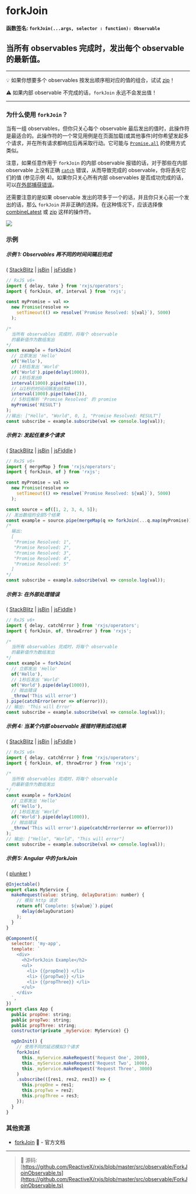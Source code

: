# forkJoin

#### 函数签名: `forkJoin(...args, selector : function): Observable`

## 当所有 observables 完成时，发出每个 observable 的最新值。

---

:bulb:  如果你想要多个 observables 按发出顺序相对应的值的组合，试试 [zip](zip.md)！

:warning: 如果内部 observable 不完成的话，`forkJoin` 永远不会发出值！

---

### 为什么使用 `forkJoin`？

当有一组 observables，但你只关心每个 observable 最后发出的值时，此操作符是最适合的。此操作符的一个常见用例是在页面加载(或其他事件)时你希望发起多个请求，并在所有请求都响应后再采取行动。它可能与 [`Promise.all`](https://developer.mozilla.org/en-US/docs/Web/JavaScript/Reference/Global_Objects/Promise/all) 的使用方式类似。

注意，如果任意作用于 `forkJoin` 的内部 observable 报错的话，对于那些在内部 observable 上没有正确 [`catch`](../error_handling/catch.md) 错误，从而导致完成的 observable，你将丢失它们的值 (参见示例 4)。如果你只关心所有内部 observables 是否成功完成的话，可以[在外部捕获错误](#%E5%9C%A8%E5%A4%96%E9%83%A8%E5%A4%84%E7%90%86%E9%94%99%E8%AF%AF)。

还需要注意的是如果 observable 发出的项多于一个的话，并且你只关心前一个发出的话，那么 `forkJoin` 并非正确的选择。在这种情况下，应该选择像 [combineLatest](combinelatest.md) 或 [zip](zip.md) 这样的操作符。

<div class="ua-ad"><a href="https://ultimatecourses.com/courses/rxjs"><img src="https://ultimatecourses.com/assets/img/banners/rxjs-banner-desktop.svg"></a></div>

### 示例

##### 示例 1: Observables 再不同的时间间隔后完成

(
[StackBlitz](https://stackblitz.com/edit/typescript-bqxg9x?file=index.ts&devtoolsheight=100)
| [jsBin](http://jsbin.com/remiduhimu/1/edit?js,console) |
[jsFiddle](https://jsfiddle.net/btroncone/5fj77920/81/) )

```js
// RxJS v6+
import { delay, take } from 'rxjs/operators';
import { forkJoin, of, interval } from 'rxjs';

const myPromise = val =>
  new Promise(resolve =>
    setTimeout(() => resolve(`Promise Resolved: ${val}`), 5000)
  );

/*
  当所有 observables 完成时，将每个 observable 
  的最新值作为数组发出
*/
const example = forkJoin(
  // 立即发出 'Hello'
  of('Hello'),
  // 1秒后发出 'World'
  of('World').pipe(delay(1000)),
  // 1秒后发出0
  interval(1000).pipe(take(1)),
  // 以1秒的时间间隔发出0和1
  interval(1000).pipe(take(2)),
  // 5秒后解析 'Promise Resolved' 的 promise
  myPromise('RESULT')
);
//输出: ["Hello", "World", 0, 1, "Promise Resolved: RESULT"]
const subscribe = example.subscribe(val => console.log(val));
```

##### 示例 2: 发起任意多个请求

(
[StackBlitz](https://stackblitz.com/edit/typescript-3mbbjw?file=index.ts&devtoolsheight=100)
| [jsBin](http://jsbin.com/febejakapi/1/edit?js,console) |
[jsFiddle](https://jsfiddle.net/btroncone/0b8Lnh7s/1/) )

```js
// RxJS v6+
import { mergeMap } from 'rxjs/operators';
import { forkJoin, of } from 'rxjs';

const myPromise = val =>
  new Promise(resolve =>
    setTimeout(() => resolve(`Promise Resolved: ${val}`), 5000)
  );

const source = of([1, 2, 3, 4, 5]);
// 发出数组的全部5个结果
const example = source.pipe(mergeMap(q => forkJoin(...q.map(myPromise))));
/*
  输出:
  [
   "Promise Resolved: 1",
   "Promise Resolved: 2",
   "Promise Resolved: 3",
   "Promise Resolved: 4",
   "Promise Resolved: 5"
  ]
*/
const subscribe = example.subscribe(val => console.log(val));
```

##### 示例 3: 在外部处理错误

(
[StackBlitz](https://stackblitz.com/edit/typescript-xgskpm?file=index.ts&devtoolsheight=100)
| [jsBin](http://jsbin.com/gugawucixi/1/edit?js,console) |
[jsFiddle](https://jsfiddle.net/btroncone/6vz7tjx2/1/) )

```js
// RxJS v6+
import { delay, catchError } from 'rxjs/operators';
import { forkJoin, of, throwError } from 'rxjs';

/*
  当所有 observables 完成时，将每个 observable 
  的最新值作为数组发出
*/
const example = forkJoin(
  // 立即发出 'Hello'
  of('Hello'),
  // 1秒后发出 'World'
  of('World').pipe(delay(1000)),
  // 抛出错误
  _throw('This will error')
).pipe(catchError(error => of(error)));
// 输出: 'This will Error'
const subscribe = example.subscribe(val => console.log(val));
```

##### 示例 4: 当某个内部 observable 报错时得到成功结果

(
[StackBlitz](https://stackblitz.com/edit/typescript-hydgiu?file=index.ts&devtoolsheight=100)
| [jsBin](http://jsbin.com/memajepefe/1/edit?js,console) |
[jsFiddle](https://jsfiddle.net/btroncone/emdu4doy/1/) )

```js
// RxJS v6+
import { delay, catchError } from 'rxjs/operators';
import { forkJoin, of, throwError } from 'rxjs';

/*
  当所有 observables 完成时，将每个 observable 
  的最新值作为数组发出
*/
const example = forkJoin(
  // 立即发出 'Hello'
  of('Hello'),
  // 1秒后发出 'World'
  of('World').pipe(delay(1000)),
  // 抛出错误
  _throw('This will error').pipe(catchError(error => of(error)))
);
// 输出: ["Hello", "World", "This will error"]
const subscribe = example.subscribe(val => console.log(val));
```

##### 示例 5: Angular 中的 forkJoin

( [plunker](https://plnkr.co/edit/ElTrOg8NfR3WbbAfjBXQ?p=preview) )

```js
@Injectable()
export class MyService {
  makeRequest(value: string, delayDuration: number) {
    // 模拟 http 请求
    return of(`Complete: ${value}`).pipe(
      delay(delayDuration)
    );
  }
}

@Component({
  selector: 'my-app',
  template: `
    <div>
      <h2>forkJoin Example</h2>
      <ul>
        <li> {{propOne}} </li>
        <li> {{propTwo}} </li>
        <li> {{propThree}} </li>
      </ul>
    </div>
  `,
})
export class App {
  public propOne: string;
  public propTwo: string;
  public propThree: string;
  constructor(private _myService: MyService) {}

  ngOnInit() {
    // 使用不同的延迟模拟3个请求
    forkJoin(
      this._myService.makeRequest('Request One', 2000),
      this._myService.makeRequest('Request Two', 1000),
      this._myService.makeRequest('Request Three', 3000)
    )
    .subscribe(([res1, res2, res3]) => {
      this.propOne = res1;
      this.propTwo = res2;
      this.propThree = res3;
    });
  }
}
```

### 其他资源

- [forkJoin](https://cn.rx.js.org/class/es6/Observable.js~Observable.html#static-method-forkJoin) :newspaper: - 官方文档

---
> :file_folder: 源码:  [https://github.com/ReactiveX/rxjs/blob/master/src/observable/ForkJoinObservable.ts](https://github.com/ReactiveX/rxjs/blob/master/src/observable/ForkJoinObservable.ts)
